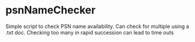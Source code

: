 # psnNameChecker

Simple script to check PSN name availability. Can check for multiple using a .txt doc. Checking too many in rapid succession can lead to time outs
